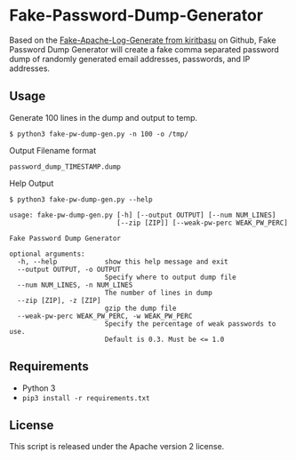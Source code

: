 # Fake-Password-Dump-Generator

Based on the [Fake-Apache-Log-Generate from kiritbasu](https://github.com/kiritbasu/Fake-Apache-Log-Generator) on Github, Fake Password Dump Generator will create a fake comma separated password dump of randomly generated email addresses, passwords, and IP addresses. 

## Usage

Generate 100 lines in the dump and output to temp.

`$ python3 fake-pw-dump-gen.py -n 100 -o /tmp/`

Output Filename format

`password_dump_TIMESTAMP.dump`


Help Output

```
$ python3 fake-pw-dump-gen.py --help

usage: fake-pw-dump-gen.py [-h] [--output OUTPUT] [--num NUM_LINES]
                           [--zip [ZIP]] [--weak-pw-perc WEAK_PW_PERC]

Fake Password Dump Generator

optional arguments:
  -h, --help            show this help message and exit
  --output OUTPUT, -o OUTPUT
                        Specify where to output dump file
  --num NUM_LINES, -n NUM_LINES
                        The number of lines in dump
  --zip [ZIP], -z [ZIP]
                        gzip the dump file
  --weak-pw-perc WEAK_PW_PERC, -w WEAK_PW_PERC
                        Specify the percentage of weak passwords to use.
                        Default is 0.3. Must be <= 1.0
```

## Requirements

- Python 3
- `pip3 install -r requirements.txt`

## License
This script is released under the Apache version 2 license.

